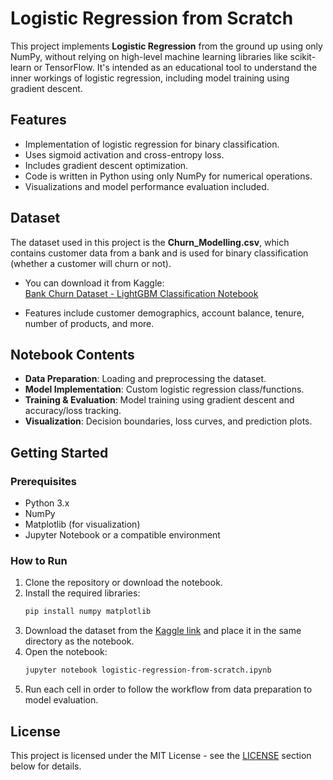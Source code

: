 # Logistic Regression from Scratch

This project implements **Logistic Regression** from the ground up using only NumPy, without relying on high-level machine learning libraries like scikit-learn or TensorFlow. It's intended as an educational tool to understand the inner workings of logistic regression, including model training using gradient descent.

## Features

- Implementation of logistic regression for binary classification.
- Uses sigmoid activation and cross-entropy loss.
- Includes gradient descent optimization.
- Code is written in Python using only NumPy for numerical operations.
- Visualizations and model performance evaluation included.

## Dataset

The dataset used in this project is the **Churn_Modelling.csv**, which contains customer data from a bank and is used for binary classification (whether a customer will churn or not).

- You can download it from Kaggle:  
  [Bank Churn Dataset - LightGBM Classification Notebook](https://www.kaggle.com/code/aspillai/bank-churn-dataset-classification-lightgbm/input?select=Churn_Modelling.csv)

- Features include customer demographics, account balance, tenure, number of products, and more.

## Notebook Contents

- **Data Preparation**: Loading and preprocessing the dataset.
- **Model Implementation**: Custom logistic regression class/functions.
- **Training & Evaluation**: Model training using gradient descent and accuracy/loss tracking.
- **Visualization**: Decision boundaries, loss curves, and prediction plots.

## Getting Started

### Prerequisites

- Python 3.x
- NumPy
- Matplotlib (for visualization)
- Jupyter Notebook or a compatible environment

### How to Run

1. Clone the repository or download the notebook.
2. Install the required libraries:
   ```bash
   pip install numpy matplotlib
   ```
3. Download the dataset from the [Kaggle link](https://www.kaggle.com/code/aspillai/bank-churn-dataset-classification-lightgbm/input?select=Churn_Modelling.csv) and place it in the same directory as the notebook.
4. Open the notebook:
   ```bash
   jupyter notebook logistic-regression-from-scratch.ipynb
   ```
5. Run each cell in order to follow the workflow from data preparation to model evaluation.

## License

This project is licensed under the MIT License - see the [LICENSE](#license) section below for details.

